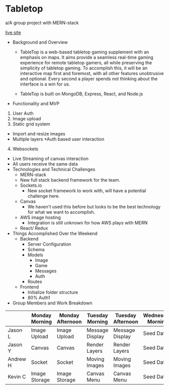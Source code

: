 # Tabletop
a/A group project with MERN-stack

[live site](http://tabletop-apps.herokuapp.com/)

* Background and Overview
  * TableTop is a web-based tabletop gaming supplement with an emphasis on maps. It aims provide a seamless real-time gaming experience for remote tabletop gamers, all while preserving the simplicity of tabletop gaming. To accomplish this, it will be an interactive map first and foremost, with all other features unobtrusive and optional. Every second a player spends not thinking about the interface is a win for us. 

  * TableTop is built on MongoDB, Express, React, and Node.js
* Functionality and MVP
1. User Auth
2. Image upload
3. Static grid system
  * Import and resize images
  * Multiple layers
  *Auth based user interaction
4. Websockets
  * Live Streaming of canvas interaction
  * All users receive the same data
* Technologies and Technical Challenges
  * MERN-stack
   * New full stack backend framework for the team. 
  * Sockets.io
    * New socket framework to work with, will have a potential challenge here.
  * Canvas
    * We haven't used this before but looks to be the best technology for what we want to accomplish.
  * AWS image hosting
    * Integration is still unknown for how AWS plays with MERN
  * React/ Redux
* Things Accomplished Over the Weekend
  * Backend
    * Server Configuration
    * Schema
    * Models
      * Image
      * Game
      * Messages
      * Auth
    * Routes
  * Frontend
    * Initialize folder structure
    * 80% Auth1
* Group Members and Work Breakdown


|   | Monday Morning  | Monday Afternoon  | Tuesday Morning  | Tuesday Afternoon  | Wednesday Morning  |
|---|---|---|---|---|---|
| Jason L  | Image Upload  | Image Upload  | Message Display  | Message Display  | Seed Data  |
| Jason Y  | Canvas  | Canvas  | Render Layers | Render Layers | Seed Data  |
| Andrew H  | Socket  | Socket  | Moving Images  | Moving Images  | Seed Data  |
| Kevin C  | Image Storage  | Image Storage  | Canvas Menu  | Canvas Menu  | Seed Data  |
